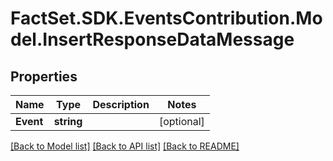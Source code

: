 # FactSet.SDK.EventsContribution.Model.InsertResponseDataMessage

## Properties

Name | Type | Description | Notes
------------ | ------------- | ------------- | -------------
**Event** | **string** |  | [optional] 

[[Back to Model list]](../README.md#documentation-for-models) [[Back to API list]](../README.md#documentation-for-api-endpoints) [[Back to README]](../README.md)

